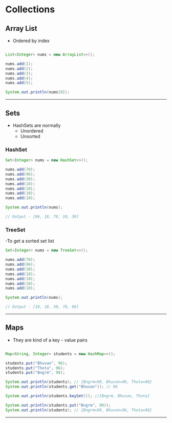 

# Collections

## Array List

- Ordered by index

```java

List<Integer> nums = new ArrayList<>(); 

nums.add(1);
nums.add(2);
nums.add(3);
nums.add(4);
nums.add(5);

System.out.println(nums[0]);

```

____________________________

## Sets

- HashSets are normally
    - Unordered 
    - Unsorted

### HashSet
```java
Set<Integer> nums = new HashSet<>(); 

nums.add(70);
nums.add(96);
nums.add(30);
nums.add(18);
nums.add(10);
nums.add(10);
nums.add(10);

System.out.println(nums);

// Output - [96, 18, 70, 10, 30]
```

### TreeSet

-To get a sorted set list

```java
Set<Integer> nums = new TreeSet<>(); 

nums.add(70);
nums.add(96);
nums.add(30);
nums.add(18);
nums.add(10);
nums.add(10);
nums.add(10);

System.out.println(nums);

// Output - [10, 18, 30, 70, 96]
```

________________

## Maps

- They are kind of a key - value pairs

```java

Map<String, Integer> students = new HashMap<>();

students.put("Bhuvan", 96);
students.put("Thota", 96);
students.put("Bngrm", 98);

System.out.println(students); // {Bngrm=98, Bhuvan=96, Thota=96}
System.out.println(students.get("Bhuvan")); // 96

System.out.println(students.keySet()); //[Bngrm, Bhuvan, Thota]

System.out.println(students.put("Bngrm", 99));
System.out.println(students); // {Bngrm=99, Bhuvan=96, Thota=96}
```

___________________________



